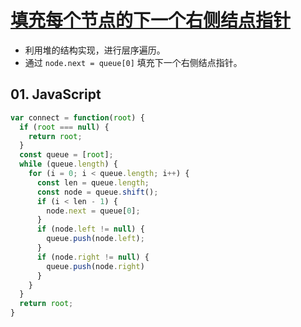 # [填充每个节点的下一个右侧结点指针](https://leetcode-cn.com/problems/populating-next-right-pointers-in-each-node/)

- 利用堆的结构实现，进行层序遍历。
- 通过 `node.next = queue[0]` 填充下一个右侧结点指针。

## 01. JavaScript
```js
var connect = function(root) {
  if (root === null) {
    return root;
  }
  const queue = [root];
  while (queue.length) {
    for (i = 0; i < queue.length; i++) {
      const len = queue.length;
      const node = queue.shift();
      if (i < len - 1) {
        node.next = queue[0];
      }
      if (node.left != null) {
        queue.push(node.left);
      }
      if (node.right != null) {
        queue.push(node.right)
      }
    }
  }
  return root;
}
```